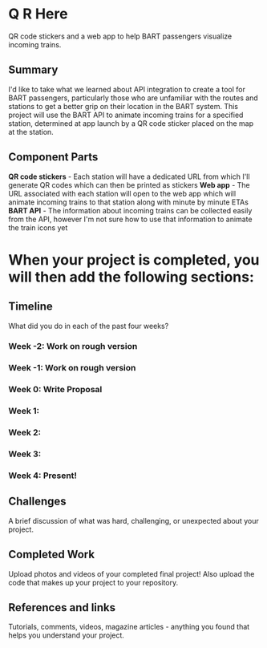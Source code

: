# Q R Here
QR code stickers and a web app to help BART passengers visualize incoming trains.

## Summary
I'd like to take what we learned about API integration to create a tool for BART passengers, particularly those who are unfamiliar with the routes and stations to get a better grip on their location in the BART system. This project will use the BART API to animate incoming trains for a specified station, determined at app launch by a QR code sticker placed on the map at the station.

## Component Parts
**QR code stickers** - Each station will have a dedicated URL from which I'll generate QR codes which can then be printed as stickers
**Web app** - The URL associated with each station will open to the web app which will animate incoming trains to that station along with minute by minute ETAs
**BART API** - The information about incoming trains can be collected easily from the API, however I'm not sure how to use that information to animate the train icons yet

# When your project is completed, you will then add the following sections:
## Timeline
What did you do in each of the past four weeks?

### Week -2: Work on rough version
### Week -1: Work on rough version
### Week 0: Write Proposal
### Week 1:
### Week 2:
### Week 3:
### Week 4: Present!

## Challenges
A brief discussion of what was hard, challenging, or unexpected about your project.

## Completed Work
Upload photos and videos of your completed final project!
Also upload the code that makes up your project to your repository.

## References and links
Tutorials, comments, videos, magazine articles - anything you found that helps you understand your project.
